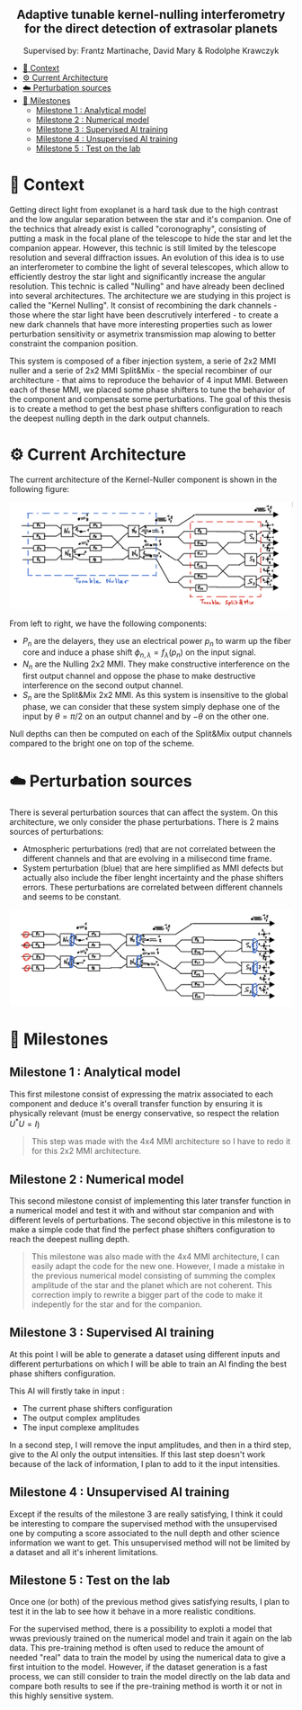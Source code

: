<div align=center>

Adaptive tunable kernel-nulling interferometry for the direct detection of extrasolar planets
---

Supervised by: Frantz Martinache, David Mary & Rodolphe Krawczyk

</div>

- [🔭 Context](#-context)
- [⚙️ Current Architecture](#️-current-architecture)
- [☁️ Perturbation sources](#️-perturbation-sources)
- [🎯 Milestones](#-milestones)
  - [Milestone 1 : Analytical model](#milestone-1--analytical-model)
  - [Milestone 2 : Numerical model](#milestone-2--numerical-model)
  - [Milestone 3 : Supervised AI training](#milestone-3--supervised-ai-training)
  - [Milestone 4 : Unsupervised AI training](#milestone-4--unsupervised-ai-training)
  - [Milestone 5 : Test on the lab](#milestone-5--test-on-the-lab)

# 🔭 Context

Getting direct light from exoplanet is a hard task due to the high contrast and the low angular separation between the star and it's companion. One of the technics that already exist is called "coronography", consisting of putting a mask in the focal plane of the telescope to hide the star and let the companion appear. However, this technic is still limited by the telescope resolution and several diffraction issues. An evolution of this idea is to use an interferometer to combine the light of several telescopes, which allow to efficiently destroy the star light and significantly increase the angular resolution. This technic is called "Nulling" and have already been declined into several architectures. The architecture we are studying in this project is called the "Kernel Nulling". It consist of recombining the dark channels - those where the star light have been descrutively interfered - to create a new dark channels that have more interesting properties such as lower perturbation sensitivity or asymetrix transmission map alowing to better constraint the companion position.

This system is composed of a fiber injection system, a serie of 2x2 MMI nuller and a serie of 2x2 MMI Split&Mix - the special recombiner of our architecture - that aims to reproduce the behavior of 4 input MMI. Between each of these MMI, we placed some phase shifters to tune the behavior of the component and compensate some perturbations. The goal of this thesis is to create a method to get the best phase shifters configuration to reach the deepest nulling depth in the dark output channels.


# ⚙️ Current Architecture
The current architecture of the Kernel-Nuller component is shown in the following figure:

![](img/scheme.png)

From left to right, we have the following components:
- $P_n$ are the delayers, they use an electrical power $p_n$ to warm up the fiber core and induce a phase shift  $\phi_{n,\lambda} = f_\lambda(p_n)$ on the input signal.
- $N_n$ are the Nulling 2x2 MMI. They make constructive interference on the first output channel and oppose the phase to make destructive interference on the second output channel.
- $S_n$ are the Split&Mix 2x2 MMI. As this system is insensitive to the global phase, we can consider that these system simply dephase one of the input by $\theta = \pi/2$ on an output channel and by $-\theta$ on the other one.

Null depths can then be computed on each of the Split&Mix output channels compared to the bright one on top of the scheme.

# ☁️ Perturbation sources

There is several perturbation sources that can affect the system. On this architecture, we only consider the phase perturbations. There is 2 mains sources of perturbations:
- Atmospheric perturbations (red) that are not correlated between the different channels and that are evolving in a milisecond time frame.
- System perturbation (blue) that are here simplified as MMI defects but actually also include the fiber lenght incertainty and the phase shifters errors. These perturbations are correlated between different channels and seems to be constant.

![](img/perturbations.png)

# 🎯 Milestones

## Milestone 1 : Analytical model

This first milestone consist of expressing the matrix associated to each component and deduce it's overall transfer function by ensuring it is physically relevant (must be energy conservative, so respect the relation $U^* U = I$)

> This step was made with the 4x4 MMI architecture so I have to redo it for this 2x2 MMI architecture.

## Milestone 2 : Numerical model

This second milestone consist of implementing this later transfer function in a numerical model and test it with and without star companion and with different levels of perturbations. The second objective in this milestone is to make a simple code that find the perfect phase shifters configuration to reach the deepest nulling depth.

> This milestone was also made with the 4x4 MMI architecture, I can easily adapt the code for the new one. However, I made a mistake in the previous numerical model consisting of summing the complex amplitude of the star and the planet which are not coherent. This correction imply to rewrite a bigger part of the code to make it indepently for the star and for the companion.

## Milestone 3 : Supervised AI training

At this point I will be able to generate a dataset using different inputs and different perturbations on which I will be able to train an AI finding the best phase shifters configuration.

This AI will firstly take in input :
- The current phase shifters configuration
- The output complex amplitudes
- The input complexe amplitudes

In a second step, I will remove the input amplitudes, and then in a third step, give to the AI only the output intensities. If this last step doesn't work because of the lack of information, I plan to add to it the input intensities.

## Milestone 4 : Unsupervised AI training

Except if the results of the milestone 3 are really satisfying, I think it could be interesting to compare the supervised method with the unsupervised one by computing a score associated to the null depth and other science information we want to get. This unsupervised method will not be limited by a dataset and all it's inherent limitations.

## Milestone 5 : Test on the lab

Once one (or both) of the previous method  gives satisfying results, I plan to test it in the lab to see how it behave in a more realistic conditions.

For the supervised method, there is a possibility to exploti a model that wwas previously trained on the numerical model and train it again on the lab data. This pre-training method is often used to reduce the amount of needed "real" data to train the model by using the numerical data to give a first intuition to the model. However, if the dataset generation is a fast process, we can still consider to train the model directly on the lab data and compare both results to see if the pre-training method is worth it or not in this highly sensitive system.
